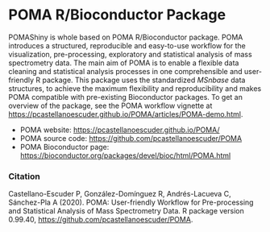 
# POMA R/Bioconductor Package

POMAShiny is whole based on POMA R/Bioconductor package. POMA introduces a structured, reproducible and easy-to-use workflow for the visualization, pre-processing, exploratory and statistical analysis of mass spectrometry data. The main aim of POMA is to enable a flexible data cleaning and statistical analysis processes in one comprehensible and user-friendly R package. This package uses the standardized _MSnbase_ data structures, to achieve the maximum flexibility and reproducibility and makes POMA compatible with pre-existing Bioconductor packages. To get an overview of the package, see the POMA workflow vignette at https://pcastellanoescuder.github.io/POMA/articles/POMA-demo.html.

  - POMA website: https://pcastellanoescuder.github.io/POMA/
  - POMA source code: https://github.com/pcastellanoescuder/POMA
  - POMA Bioconductor page: https://bioconductor.org/packages/devel/bioc/html/POMA.html

### Citation

Castellano-Escuder P, González-Domínguez R, Andrés-Lacueva C, Sánchez-Pla A (2020). POMA: User-friendly Workflow for Pre-processing and Statistical Analysis of Mass Spectrometry Data. R package version 0.99.40, https://github.com/pcastellanoescuder/POMA.